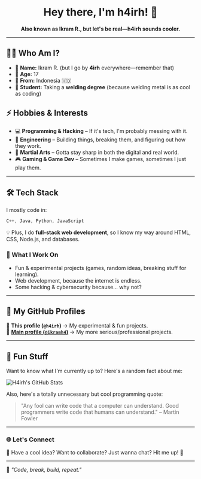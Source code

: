 <h1 align="center">Hey there, I'm h4irh! 👋</h1>  
<p align="center">
  <b>Also known as Ikram R., but let's be real—h4irh sounds cooler.</b>  
</p>

---

## 🧑‍💻 Who Am I?  
- 🔹 **Name:** Ikram R. (but I go by **4irh** everywhere—remember that)  
- 🔹 **Age:** 17  
- 🔹 **From:** Indonesia 🇮🇩  
- 🔹 **Student:** Taking a **welding degree** (because welding metal is as cool as coding)  

## ⚡ Hobbies & Interests  
- 💻 **Programming & Hacking** – If it's tech, I'm probably messing with it.  
- 🔩 **Engineering** – Building things, breaking them, and figuring out how they work.  
- 🥋 **Martial Arts** – Gotta stay sharp in both the digital and real world.  
- 🎮 **Gaming & Game Dev** – Sometimes I make games, sometimes I just play them.  

---

## 🛠️ Tech Stack  
I mostly code in:  
```cpp
C++, Java, Python, JavaScript
```  
💡 Plus, I do **full-stack web development**, so I know my way around HTML, CSS, Node.js, and databases.  

### 🚀 What I Work On  
- Fun & experimental projects (games, random ideas, breaking stuff for learning).  
- Web development, because the internet is endless.  
- Some hacking & cybersecurity because... why not?  

---

## 📌 My GitHub Profiles  
📍 **This profile (`@h4irh`)** → My experimental & fun projects.  
📍 **[Main profile (`@ikramh4`)](https://github.com/ikramh4)** → My more serious/professional projects.  

---

## 🎯 Fun Stuff  
Want to know what I'm currently up to? Here's a random fact about me:  

![H4irh's GitHub Stats](https://github-readme-stats.vercel.app/api?username=h4irh&show_icons=true&theme=radical)  

Also, here's a totally unnecessary but cool programming quote:  
> "Any fool can write code that a computer can understand. Good programmers write code that humans can understand." – Martin Fowler  

---

### 🌐 Let's Connect  
💬 Have a cool idea? Want to collaborate? Just wanna chat? Hit me up! 🚀  

---
🔗 _"Code, break, build, repeat."_  
